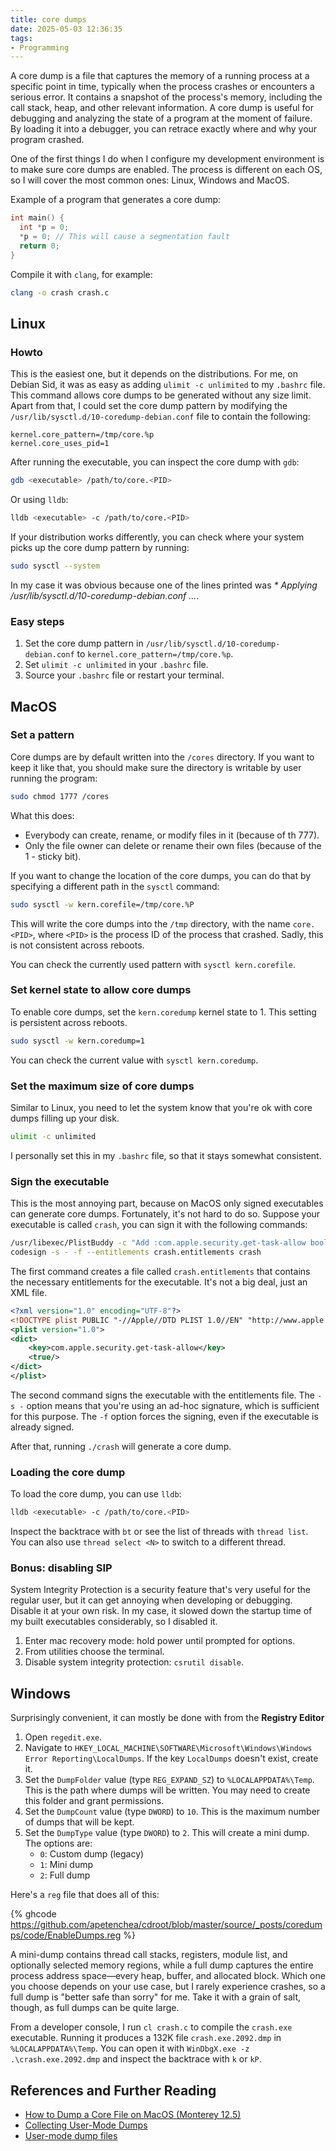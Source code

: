 ```yaml
---
title: core dumps
date: 2025-05-03 12:36:35
tags:
- Programming
---
```


A core dump is a file that captures the memory of a running process at a specific point in time, typically when the
process crashes or encounters a serious error. It contains a snapshot of the process's memory, including the call stack,
heap, and other relevant information. A core dump is useful for debugging and analyzing the state of a program at
the moment of failure. By loading it into a debugger, you can retrace exactly where and why your program crashed.

One of the first things I do when I configure my development environment is to make sure core dumps are enabled. The
process is different on each OS, so I will cover the most common ones: Linux, Windows and MacOS.

Example of a program that generates a core dump:

```c
int main() {
  int *p = 0;
  *p = 0; // This will cause a segmentation fault
  return 0;
}
```

Compile it with `clang`, for example:

```bash
clang -o crash crash.c
```

## Linux

### Howto

This is the easiest one, but it depends on the distributions. For me, on Debian Sid, it was as easy as adding
`ulimit -c unlimited` to my `.bashrc` file. This command allows core dumps to be generated without any size limit.  
Apart from that, I could set the core dump pattern by modifying the `/usr/lib/sysctl.d/10-coredump-debian.conf` file
to contain the following:

```
kernel.core_pattern=/tmp/core.%p
kernel.core_uses_pid=1
```
After running the executable, you can inspect the core dump with `gdb`:

```bash
gdb <executable> /path/to/core.<PID>
```

Or using `lldb`:

```bash
lldb <executable> -c /path/to/core.<PID>
``` 

If your distribution works differently, you can check where your system picks up the core dump pattern by running:

```bash
sudo sysctl --system
```

In my case it was obvious because one of the lines printed was _* Applying /usr/lib/sysctl.d/10-coredump-debian.conf ..._.

### Easy steps

1. Set the core dump pattern in `/usr/lib/sysctl.d/10-coredump-debian.conf` to `kernel.core_pattern=/tmp/core.%p`.
2. Set `ulimit -c unlimited` in your `.bashrc` file.
3. Source your `.bashrc` file or restart your terminal.

## MacOS

### Set a pattern

Core dumps are by default written into the `/cores` directory. If you want to keep it like that, you should make sure the
directory is writable by user running the program:

```bash
sudo chmod 1777 /cores
```

What this does:
- Everybody can create, rename, or modify files in it (because of th 777).
- Only the file owner can delete or rename their own files (because of the 1 - sticky bit).

If you want to change the location of the core dumps, you can do that by specifying a different path in the `sysctl` command:

```bash
sudo sysctl -w kern.corefile=/tmp/core.%P
```

This will write the core dumps into the `/tmp` directory, with the name `core.<PID>`, where `<PID>` is the process ID
of the process that crashed. Sadly, this is not consistent across reboots.

You can check the currently used pattern with `sysctl kern.corefile`.

### Set kernel state to allow core dumps

To enable core dumps, set the `kern.coredump` kernel state to 1. This setting is persistent across reboots.

```bash
sudo sysctl -w kern.coredump=1
```

You can check the current value with `sysctl kern.coredump`.

### Set the maximum size of core dumps

Similar to Linux, you need to let the system know that you're ok with core dumps filling up your disk.

```bash
ulimit -c unlimited
```

I personally set this in my `.bashrc` file, so that it stays somewhat consistent.

### Sign the executable

This is the most annoying part, because on MacOS only signed executables can generate core dumps. Fortunately, it's
not hard to do so. Suppose your executable is called `crash`, you can sign it with the following commands:

```bash
/usr/libexec/PlistBuddy -c "Add :com.apple.security.get-task-allow bool true" crash.entitlements
codesign -s - -f --entitlements crash.entitlements crash
```

The first command creates a file called `crash.entitlements` that contains the necessary entitlements for the executable.
It's not a big deal, just an XML file.

```xml
<?xml version="1.0" encoding="UTF-8"?>
<!DOCTYPE plist PUBLIC "-//Apple//DTD PLIST 1.0//EN" "http://www.apple.com/DTDs/PropertyList-1.0.dtd">
<plist version="1.0">
<dict>
	<key>com.apple.security.get-task-allow</key>
	<true/>
</dict>
</plist>
```

The second command signs the executable with the entitlements file. The `-s -` option means that you're using an ad-hoc
signature, which is sufficient for this purpose. The `-f` option forces the signing, even if the executable is already
signed.

After that, running `./crash` will generate a core dump.

### Loading the core dump

To load the core dump, you can use `lldb`:

```bash
lldb <executable> -c /path/to/core.<PID>
```

Inspect the backtrace with `bt` or see the list of threads with `thread list`. You can also use `thread select <N>`
to switch to a different thread.

### Bonus: disabling SIP

System Integrity Protection is a security feature that's very useful for the regular user, but it can get annoying when
developing or debugging. Disable it at your own risk. In my case, it slowed down the startup time of my built executables
considerably, so I disabled it.

1. Enter mac recovery mode: hold power until prompted for options.
2. From utilities choose the terminal.
3. Disable system integrity protection: `csrutil disable`.

## Windows

Surprisingly convenient, it can mostly be done with from the **Registry Editor**

1. Open `regedit.exe`.
2. Navigate to `HKEY_LOCAL_MACHINE\SOFTWARE\Microsoft\Windows\Windows Error Reporting\LocalDumps`. If the key `LocalDumps` doesn't exist, create it.
3. Set the `DumpFolder` value (type `REG_EXPAND_SZ`) to `%LOCALAPPDATA%\Temp`. This is the path where dumps will be written.
  You may need to create this folder and grant permissions.
4. Set the `DumpCount` value (type `DWORD`) to `10`. This is the maximum number of dumps that will be kept.
5. Set the `DumpType` value (type `DWORD`) to `2`. This will create a mini dump. The options are:
   - `0`: Custom dump (legacy)
   - `1`: Mini dump
   - `2`: Full dump

Here's a `reg` file that does all of this:

{% ghcode https://github.com/apetenchea/cdroot/blob/master/source/_posts/coredumps/code/EnableDumps.reg %}

A mini-dump contains thread call stacks, registers, module list, and optionally selected memory regions, while a full
dump captures the entire process address space—every heap, buffer, and allocated block. Which one you choose depends on
your use case, but I rarely experience crashes, so a full dump is "better safe than sorry" for me. Take it with a grain
of salt, though, as full dumps can be quite large.

From a developer console, I run `cl crash.c` to compile the `crash.exe` executable. Running it produces a 132K file
`crash.exe.2092.dmp` in `%LOCALAPPDATA%\Temp`. You can open it with `WinDbgX.exe -z .\crash.exe.2092.dmp` and inspect
the backtrace with `k` or `kP`.

## References and Further Reading

- [How to Dump a Core File on MacOS (Monterey 12.5)](https://nasa.github.io/trick/howto_guides/How-to-dump-core-file-on-MacOS.html)
- [Collecting User-Mode Dumps](https://learn.microsoft.com/en-us/windows/win32/wer/collecting-user-mode-dumps)
- [User-mode dump files](https://learn.microsoft.com/en-us/windows-hardware/drivers/debugger/user-mode-dump-files)
